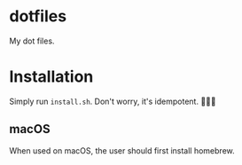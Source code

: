 # dotfiles

My dot files.

# Installation

Simply run `install.sh`. Don't worry, it's idempotent. :tada::tada::tada:

## macOS

When used on macOS, the user should first install homebrew.
